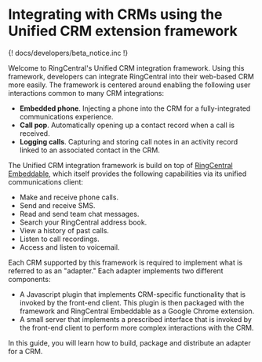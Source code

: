 # Integrating with CRMs using the Unified CRM extension framework

{! docs/developers/beta_notice.inc !}

Welcome to RingCentral's Unified CRM integration framework. Using this framework, developers can integrate RingCentral into their web-based CRM more easily. The framework is centered around enabling the following user interactions common to many CRM integrations:

* **Embedded phone**. Injecting a phone into the CRM for a fully-integrated communications experience.
* **Call pop**. Automatically opening up a contact record when a call is received.
* **Logging calls**. Capturing and storing call notes in an activity record linked to an associated contact in the CRM.

The Unified CRM integration framework is build on top of [RingCentral Embeddable](https://ringcentral.github.io/ringcentral-embeddable/), which itself provides the following capabilities via its unified communications client:

* Make and receive phone calls.
* Send and receive SMS.
* Read and send team chat messages. 
* Search your RingCentral address book.
* View a history of past calls.
* Listen to call recordings.
* Access and listen to voicemail. 

Each CRM supported by this framework is required to implement what is referred to as an "adapter." Each adapter implements two different components:

* A Javascript plugin that implements CRM-specific functionality that is invoked by the front-end client. This plugin is then packaged with the framework and RingCentral Embeddable as a Google Chrome extension. 
* A small server that implements a prescribed interface that is invoked by the front-end client to perform more complex interactions with the CRM. 

In this guide, you will learn how to build, package and distribute an adapter for a CRM.

